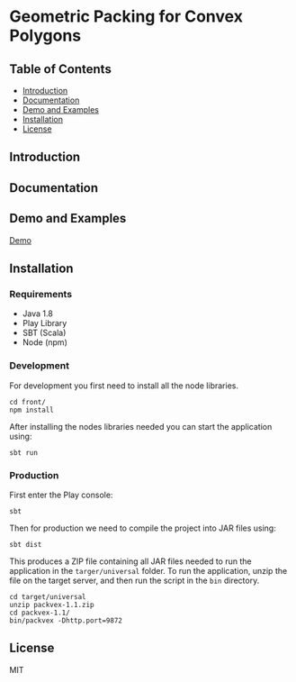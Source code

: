 # Geometric Packing for Convex Polygons

## Table of Contents
* [Introduction](#introduction)  
* [Documentation](#documentation)  
* [Demo and Examples](#demo-and-examples)  
* [Installation](#installation)  
* [License](#license)  

## Introduction


## Documentation 


## Demo and Examples

[Demo](http://create.cl:9872/polygons) 


## Installation

### Requirements

* Java 1.8
* Play Library
* SBT (Scala)
* Node (npm)

### Development

For development you first need to install all the node libraries.

```
cd front/
npm install
```

After installing the nodes libraries needed you can start the application using:

```sbt run``` 


### Production

First enter the Play console:

```sbt```

Then for production we need to compile the project into JAR files using:

```sbt dist```

This produces a ZIP file containing all JAR files needed to
 run the application in the ```targer/universal``` folder. 
 To run the application, unzip the file on the target server,
  and then run the script in the ```bin``` directory. 

```
cd target/universal
unzip packvex-1.1.zip
cd packvex-1.1/
bin/packvex -Dhttp.port=9872
 ```
 
 ## License
 
 MIT
